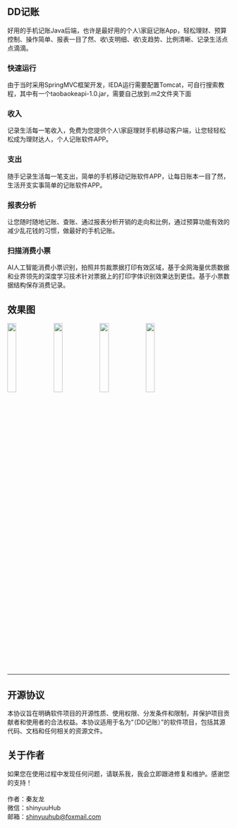 ## DD记账
好用的手机记账Java后端，也许是最好用的个人\家庭记账App，轻松理财、预算控制、操作简单、报表一目了然、收\支明细、收\支趋势、比例清晰、记录生活点点滴滴。

### 快速运行
由于当时采用SpringMVC框架开发，IEDA运行需要配置Tomcat，可自行搜索教程，其中有一个taobaokeapi-1.0.jar，需要自己放到.m2文件夹下面

### 收入
记录生活每一笔收入，免费为您提供个人\家庭理财手机移动客户端，让您轻轻松松成为理财达人，个人记账软件APP。

### 支出
随手记录生活每一笔支出，简单的手机移动记账软件APP，让每日账本一目了然，生活开支实事简单的记账软件APP。

### 报表分析
让您随时随地记账、查账、通过报表分析开销的走向和比例，通过预算功能有效的减少乱花钱的习惯，做最好的手机记账。

### 扫描消费小票
AI人工智能消费小票识别，拍照并剪裁票据打印有效区域，基于全网海量优质数据和业界领先的深度学习技术针对票据上的打印字体识别效果达到更佳。基于小票数据结构保存消费记录。

## 效果图
<img src="http://storage.dwtedx.com/income/images/guide0.jpg" width="20%"/>    <img src="http://storage.dwtedx.com/income/images/guide1.jpg" width="20%"/>    <img src="http://storage.dwtedx.com/income/images/guide2.jpg" width="20%"/>    <img src="http://storage.dwtedx.com/income/images/guide3.jpg" width="20%"/>
<hr/>

## 开源协议
本协议旨在明确软件项目的开源性质、使用权限、分发条件和限制，并保护项目贡献者和使用者的合法权益。本协议适用于名为“（DD记账）”的软件项目，包括其源代码、文档和任何相关的资源文件。

## 关于作者
如果您在使用过程中发现任何问题，请联系我，我会立即跟进修复和维护。感谢您的支持！<br/><br/>
作者：秦友龙<br/>
微信：shinyuuHub<br/>
邮箱：shinyuuhub@foxmail.com<br/>
